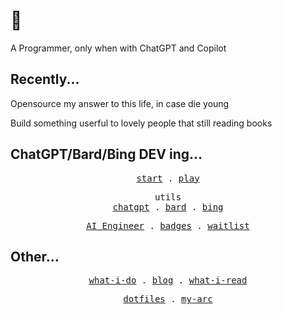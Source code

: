 # 👋

A Programmer, only when with ChatGPT and Copilot

## Recently...

Opensource my answer to this life, in case die young

Build something userful to lovely people that still reading books

## ChatGPT/Bard/Bing DEV ing...

<p align="center">
  <samp>
    <span><a href="https://github.com/mefengl/chat-start">start</a></span> .
    <span><a href="https://github.com/mefengl/chat-play">play</a></span>
  <samp>
</p>

<p align="center">
  <samp>
    <span>utils</span><br>
    <a href="https://github.com/mefengl/chatgpt-utils">chatgpt</a> .
    <a href="https://github.com/mefengl/bard-utils">bard</a> .
    <a href="https://github.com/mefengl/bing-utils">bing</a>
  <samp>
</p>

<p align="center">
  <samp>
    <a href="https://github.com/mefengl/Awesome-AI-Engineer">AI Engineer</a> .
    <a href="https://github.com/mefengl/made-by-ai">badges</a> .
    <a href="https://github.com/mefengl/awesome-waitlist">waitlist</a>
  <samp>
</p>

## Other...

<p align="center">
  <samp>
    <a href="https://github.com/mefengl/what-i-do">what-i-do</a> .
    <a href="https://mefengl.me/blog">blog</a> .
    <a href="https://github.com/mefengl/what-i-read">what-i-read</a>
  </samp>
</p>

<p align="center">
  <samp>
    <a href="https://github.com/mefengl/dotfiles">dotfiles</a> .
    <a href="https://github.com/mefengl/my-arc">my-arc</a>
  </samp>
</p>
